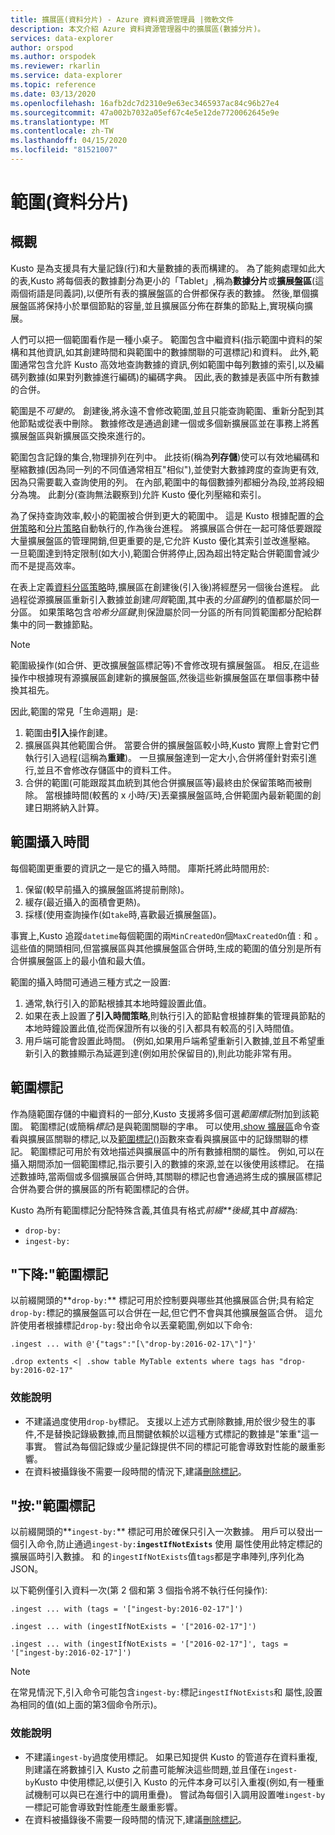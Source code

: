 ```yaml
---
title: 擴展區(資料分片) - Azure 資料資源管理員 |微軟文件
description: 本文介紹 Azure 資料資源管理器中的擴展區(數據分片)。
services: data-explorer
author: orspod
ms.author: orspodek
ms.reviewer: rkarlin
ms.service: data-explorer
ms.topic: reference
ms.date: 03/13/2020
ms.openlocfilehash: 16afb2dc7d2310e9e63ec3465937ac84c96b27e4
ms.sourcegitcommit: 47a002b7032a05ef67c4e5e12de7720062645e9e
ms.translationtype: MT
ms.contentlocale: zh-TW
ms.lasthandoff: 04/15/2020
ms.locfileid: "81521007"
---
```

# <a name="extents-data-shards"></a>範圍(資料分片)

## <a name="overview"></a>概觀

Kusto 是為支援具有大量記錄(行)和大量數據的表而構建的。 為了能夠處理如此大的表,Kusto 將每個表的數據劃分為更小的「Tablet」,稱為**數據分片**或**擴展盤區**(這兩個術語是同義詞),以便所有表的擴展盤區的合併都保存表的數據。 然後,單個擴展盤區將保持小於單個節點的容量,並且擴展區分佈在群集的節點上,實現橫向擴展。 

人們可以把一個範圍看作是一種小桌子。 範圍包含中繼資料(指示範圍中資料的架構和其他資訊,如其創建時間和與範圍中的數據關聯的可選標記)和資料。 此外,範圍通常包含允許 Kusto 高效地查詢數據的資訊,例如範圍中每列數據的索引,以及編碼列數據(如果對列數據進行編碼)的編碼字典。 因此,表的數據是表區中所有數據的合併。

範圍是不*可變的*。 創建後,將永遠不會修改範圍,並且只能查詢範圍、重新分配到其他節點或從表中刪除。 數據修改是通過創建一個或多個新擴展區並在事務上將舊擴展盤區與新擴展區交換來進行的。

範圍包含記錄的集合,物理排列在列中。
此技術(稱為**列存儲**)使可以有效地編碼和壓縮數據(因為同一列的不同值通常相互"相似"),並使對大數據跨度的查詢更有效,因為只需要載入查詢使用的列。 在內部,範圍中的每個數據列都細分為段,並將段細分為塊。 此劃分(查詢無法觀察到)允許 Kusto 優化列壓縮和索引。

為了保持查詢效率,較小的範圍被合併到更大的範圍中。
這是 Kusto 根據配置的[合併策略](mergepolicy.md)和[分片策略](shardingpolicy.md)自動執行的,作為後台進程。
將擴展區合併在一起可降低要跟蹤大量擴展盤區的管理開銷,但更重要的是,它允許 Kusto 優化其索引並改進壓縮。 一旦範圍達到特定限制(如大小),範圍合併將停止,因為超出特定點合併範圍會減少而不是提高效率。

在表上定義[資料分區策略](partitioningpolicy.md)時,擴展區在創建後(引入後)將經歷另一個後台進程。 此過程從源擴展區重新引入數據並創建*同質*範圍,其中表的*分區鍵*列的值都屬於同一分區。 如果策略包含*哈希分區鍵*,則保證屬於同一分區的所有同質範圍都分配給群集中的同一數據節點。

> [!NOTE]
> 範圍級操作(如合併、更改擴展盤區標記等)不會修改現有擴展盤區。
> 相反,在這些操作中根據現有源擴展區創建新的擴展盤區,然後這些新擴展盤區在單個事務中替換其祖先。

因此,範圍的常見「生命週期」是:

1. 範圍由**引入**操作創建。
2. 擴展區與其他範圍合併。 當要合併的擴展盤區較小時,Kusto 實際上會對它們執行引入過程(這稱為**重建**)。 一旦擴展盤達到一定大小,合併將僅針對索引進行,並且不會修改存儲區中的資料工件。
3. 合併的範圍(可能跟蹤其血統到其他合併擴展區等)最終由於保留策略而被刪除。 當根據時間(較舊的 x 小時/天)丟棄擴展盤區時,合併範圍內最新範圍的創建日期將納入計算。

## <a name="extent-ingestion-time"></a>範圍攝入時間

每個範圍更重要的資訊之一是它的攝入時間。 庫斯托將此時間用於:

1. 保留(較早前攝入的擴展盤區將提前刪除)。
2. 緩存(最近攝入的面積會更熱)。
3. 採樣(使用查詢操作(如`take`時,喜歡最近擴展盤區)。

事實上,Kusto 追蹤`datetime`每個範圍的兩`MinCreatedOn`個`MaxCreatedOn`值 : 和 。
這些值的開頭相同,但當擴展區與其他擴展盤區合併時,生成的範圍的值分別是所有合併擴展盤區上的最小值和最大值。

範圍的攝入時間可通過三種方式之一設置:

1. 通常,執行引入的節點根據其本地時鐘設置此值。
2. 如果在表上設置了**引入時間策略**,則執行引入的節點會根據群集的管理員節點的本地時鐘設置此值,從而保證所有以後的引入都具有較高的引入時間值。
3. 用戶端可能會設置此時間。 (例如,如果用戶端希望重新引入數據,並且不希望重新引入的數據顯示為延遲到達(例如用於保留目的),則此功能非常有用。    

## <a name="extent-tagging"></a>範圍標記

作為隨範圍存儲的中繼資料的一部分,Kusto 支援將多個可選*範圍標記*附加到該範圍。 範圍標記(或簡稱*標記*)是與範圍關聯的字串。 可以使用[.show 擴展區](extents-commands.md#show-extents)命令查看與擴展區關聯的標記,以及[範圍標記()](../query/extenttagsfunction.md)函數來查看與擴展區中的記錄關聯的標記。
範圍標記可用於有效地描述與擴展區中的所有數據相關的屬性。
例如,可以在攝入期間添加一個範圍標記,指示要引入的數據的來源,並在以後使用該標記。 在描述數據時,當兩個或多個擴展區合併時,其關聯的標記也會通過將生成的擴展區標記合併為要合併的擴展區的所有範圍標記的合併。

Kusto 為所有範圍標記分配特殊含義,其值具有格式*前綴**後綴*,其中*首綴*為:

* `drop-by:`
* `ingest-by:`

## <a name="drop-by-extent-tags"></a>"下降:"範圍標記

以前綴開頭的**`drop-by:`** 標記可用於控制要與哪些其他擴展區合併;具有給定`drop-by:`標記的擴展盤區可以合併在一起,但它們不會與其他擴展盤區合併。 這允許使用者根據標記`drop-by:`發出命令以丟棄範圍,例如以下命令:

```kusto
.ingest ... with @'{"tags":"[\"drop-by:2016-02-17\"]"}'

.drop extents <| .show table MyTable extents where tags has "drop-by:2016-02-17" 
```

### <a name="performance-notes"></a>效能說明

* 不建議過度使用`drop-by`標記。 支援以上述方式刪除數據,用於很少發生的事件,不是替換記錄級數據,而且關鍵依賴於以這種方式標記的數據是"笨重"這一事實。 嘗試為每個記錄或少量記錄提供不同的標記可能會導致對性能的嚴重影響。
* 在資料被攝錄後不需要一段時間的情況下,建議[刪除標記](extents-commands.md#drop-extent-tags)。

## <a name="ingest-by-extent-tags"></a>"按:"範圍標記

以前綴開頭的**`ingest-by:`** 標記可用於確保只引入一次數據。 用戶可以發出一個引入命令,防止通過`ingest-by:`**`ingestIfNotExists`** 使用 屬性使用此特定標記的擴展區時引入數據。
和 的`ingestIfNotExists`值`tags`都是字串陣列,序列化為 JSON。

以下範例僅引入資料一次(第 2 個和第 3 個指令將不執行任何操作):

```kusto
.ingest ... with (tags = '["ingest-by:2016-02-17"]')

.ingest ... with (ingestIfNotExists = '["2016-02-17"]')

.ingest ... with (ingestIfNotExists = '["2016-02-17"]', tags = '["ingest-by:2016-02-17"]')
```

> [!NOTE]
> 在常見情況下,引入命令可能包含`ingest-by:`標記`ingestIfNotExists`和 屬性,設置為相同的值(如上面的第3個命令所示)。

### <a name="performance-notes"></a>效能說明

- 不建議`ingest-by`過度使用標記。
如果已知提供 Kusto 的管道存在資料重複,則建議在將數據引入 Kusto 之前盡可能解決這些問題,並且僅在`ingest-by`Kusto 中使用標記,以便引入 Kusto 的元件本身可以引入重複(例如,有一種重試機制可以與已在進行中的調用重疊)。 嘗試為每個引入調用設置唯`ingest-by`一標記可能會導致對性能產生嚴重影響。
- 在資料被攝錄後不需要一段時間的情況下,建議[刪除標記](extents-commands.md#drop-extent-tags)。